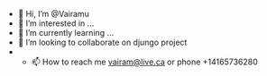 - 👋 Hi, I’m @Vairamu
- 👀 I’m interested in ...
- 🌱 I’m currently learning ...
- 💞️ I’m looking to collaborate on djungo project
- - 📫 How to reach me vairam@live.ca or phone +14165736280

<!---
Vairamu/Vairamu is a ✨ special ✨ repository because its `README.md` (this file) appears on your GitHub profile.
You can click the Preview link to take a look at your changes.
--->


